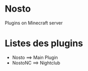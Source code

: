 # Nosto
Plugins on Minecraft server

# Listes des plugins
 - Nosto ==> Main Plugin
 - NostoNC ==> Nightclub
